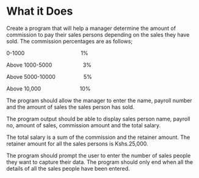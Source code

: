 # What it Does

Create a program that will help a manager determine the amount of commission to pay their sales persons 
depending on the sales they have sold. The commission  percentages are as follows;

0-1000            &emsp;    &emsp;  &emsp; &emsp;  &emsp; &emsp;  &emsp; &emsp;      1%

Above 1000-5000    &emsp;&emsp;&emsp;&emsp;&emsp;&ensp;3%

Above 5000-10000    &emsp;&emsp;&emsp;&emsp;&emsp;5%

Above 10,000        &emsp;&emsp;&emsp;&emsp;&emsp;&ensp;&emsp;&ensp;10%

The program should allow the manager to enter the name, payroll number and the amount of sales 
the sales person has sold.

The program output should be able to display sales person name, payroll no, amount of sales, 
commission amount and the total salary.

The total salary is a sum of the commission and the retainer amount. 
The retainer amount for all the sales persons is Kshs.25,000.

The program should prompt the user to enter the number of sales people they want to capture their data. 
The program should only end when all the details of all the sales people have been entered.
